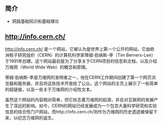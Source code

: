 ## 简介

+ 网路基础知识和基础理论

## http://info.cern.ch/

http://info.cern.ch/ 是一个网站，它被认为是世界上第一个公开的网站。它由欧洲核子研究组织（CERN）的计算机科学家蒂姆·伯纳斯-李（Tim Berners-Lee）于1991年创建。这个网站最初是为了分享关于CERN项目的信息和文档，以及介绍万维网（World Wide Web）的概念和原理。

蒂姆·伯纳斯-李是万维网的发明者之一，他在CERN工作期间创建了第一个网页浏览器和服务器，并且将这些技术开放给了公众。这个网站的主页上展示了一些简单的超链接，以及一些关于万维网的介绍性文本。

虽然这个网站的内容相对简单，但它标志着万维网的起源，并且对互联网的发展产生了深远的影响。如今，CERN的网站已经发展成为一个包含大量科学研究和实验信息的综合性门户网站，而http://info.cern.ch/则作为万维网的历史遗迹被保留下来，以纪念万维网的诞生。

